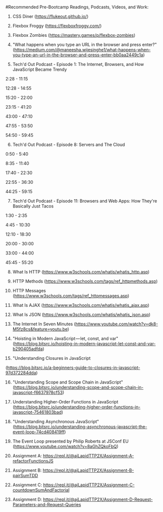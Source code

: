 #Recommended Pre-Bootcamp Readings, Podcasts, Videos, and Work:

1) CSS Diner (https://flukeout.github.io/)

2) Flexbox Froggy (https://flexboxfroggy.com/)

3) Flexbox Zombies (https://mastery.games/p/flexbox-zombies)

4) "What happens when you type an URL in the browser and press enter?" (https://medium.com/@maneesha.wijesinghe1/what-happens-when-you-type-an-url-in-the-browser-and-press-enter-bb0aa2449c1a)

5) Tech'd Out Podcast - Episode 1: The Internet, Browsers, and How JavaScript Became Trendy

2:28 - 11:15

12:28 - 14:55

15:20 - 22:00

23:15 - 41:20

43:00 - 47:10

47:55 - 53:50

54:50 - 59:45

6) Tech'd Out Podcast - Episode 8: Servers and The Cloud

0:50 - 5:40

8:35 - 11:40

17:40 - 22:30

22:55 - 36:30

44:25 - 59:15

7) Tech'd Out Podcast - Episode 11: Browsers and Web Apps: How They're Basically Just Tacos

1:30 - 2:35

4:45 - 10:30

12:10 - 18:30

20:00 - 30:00

33:00 - 44:00

45:45 - 55:20

8) What Is HTTP (https://www.w3schools.com/whatis/whatis_http.asp)

9) HTTP Methods (https://www.w3schools.com/tags/ref_httpmethods.asp)

10) HTTP Messages (https://www.w3schools.com/tags/ref_httpmessages.asp)

11) What Is AJAX (https://www.w3schools.com/whatis/whatis_ajax.asp)

12) What Is JSON (https://www.w3schools.com/whatis/whatis_json.asp)

13) The Internet In Seven Minutes (https://www.youtube.com/watch?v=dk8-M5fz8cs&feature=youtu.be)

14) "Hoisting in Modern JavaScript — let, const, and var" (https://blog.bitsrc.io/hoisting-in-modern-javascript-let-const-and-var-b290405adfda)

15) "Understanding Closures in JavaScript

(https://blog.bitsrc.io/a-beginners-guide-to-closures-in-javascript-97d372284dda)

16) "Understanding Scope and Scope Chain in JavaScript" (https://blog.bitsrc.io/understanding-scope-and-scope-chain-in-javascript-f6637978cf53)

17) Understanding Higher-Order Functions in JavaScript (https://blog.bitsrc.io/understanding-higher-order-functions-in-javascript-75461803bad)

18) "Understanding Asynchronous JavaScript" (https://blog.bitsrc.io/understanding-asynchronous-javascript-the-event-loop-74cd408419ff)

19) The Event Loop presented by Philip Roberts at JSConf EU (https://www.youtube.com/watch?v=8aGhZQkoFbQ)

20) Assignment A: https://repl.it/@ajLapidTTP2X/Assignment-A-refactorFunctionsJS

21) Assignment B: https://repl.it/@ajLapidTTP2X/Assignment-B-pairSumTDD

22) Assignment C: https://repl.it/@ajLapidTTP2X/Assignment-C-countdownSumAndFactorial

23) Assignment D: https://repl.it/@ajLapidTTP2X/Assignment-D-Request-Parameters-and-Request-Queries
